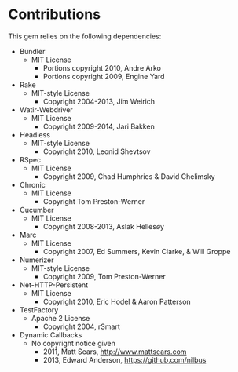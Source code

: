 # Contributions

This gem relies on the following dependencies:

* Bundler
    * MIT License
        * Portions copyright 2010, Andre Arko
        * Portions copyright 2009, Engine Yard
* Rake
    * MIT-style License
        * Copyright 2004-2013, Jim Weirich
* Watir-Webdriver
    * MIT License
        * Copyright 2009-2014, Jari Bakken
* Headless
    * MIT-style License
        * Copyright 2010, Leonid Shevtsov
* RSpec
    * MIT License
        * Copyright 2009, Chad Humphries & David Chelimsky
* Chronic
    * MIT License
        * Copyright Tom Preston-Werner
* Cucumber
    * MIT License
        * Copyright 2008-2013, Aslak Hellesøy
* Marc
    * MIT License
        * Copyright 2007, Ed Summers, Kevin Clarke, & Will Groppe
* Numerizer
    * MIT-style License
        * Copyright 2009, Tom Preston-Werner
* Net-HTTP-Persistent
    * MIT License
        * Copyright 2010, Eric Hodel & Aaron Patterson
* TestFactory
    * Apache 2 License
        * Copyright 2004, rSmart
* Dynamic Callbacks
    * No copyright notice given
        * 2011, Matt Sears, http://www.mattsears.com
        * 2013, Edward Anderson, https://github.com/nilbus
